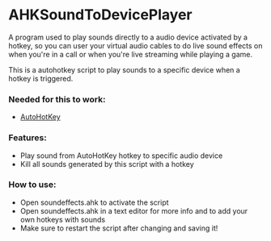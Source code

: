 # AHKSoundToDevicePlayer
A program used to play sounds directly to a audio device activated by a hotkey, so you can user your virtual audio cables to do live sound effects on when you're in a call or when you're live streaming while playing a game.

This is a autohotkey script to play sounds to a specific device when a hotkey is triggered.

### Needed for this to work:
 - [AutoHotKey](https://autohotkey.com/)
 
### Features:
 - Play sound from AutoHotKey hotkey to specific audio device
 - Kill all sounds generated by this script with a hotkey
 
### How to use:

- Open soundeffects.ahk to activate the script
- Open soundeffects.ahk in a text editor for more info and to add your own hotkeys with sounds
- Make sure to restart the script after changing and saving it!
